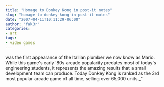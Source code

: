 ```yaml
---
title: "Homage to Donkey Kong in post-it notes"
slug: "homage-to-donkey-kong-in-post-it-notes"
date: "2007-04-11T10:11:29-06:00"
author: "fak3r"
categories:
- art
tags:
- video games
---
```


 was the first appearance of the Itallian plumber we now know as Mario. While this game's early '80s arcade popularity predates most of today's engineering students, it represents the amazing results that a small development team can produce. Today Donkey Kong is ranked as the 3rd most popular arcade game of all time, selling over 65,000 units._"
